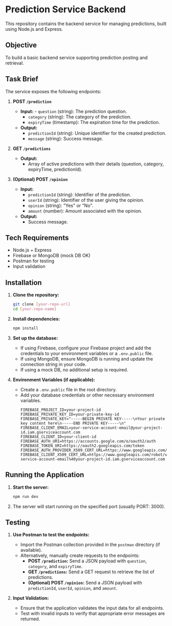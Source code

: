 # Prediction Service Backend

This repository contains the backend service for managing predictions, built using Node.js and Express.

## Objective

To build a basic backend service supporting prediction posting and retrieval.

## Task Brief

The service exposes the following endpoints:

1.  **POST `/prediction`**
    -   **Input:** -   `question` (string): The prediction question.
        -   `category` (string): The category of the prediction.
        -   `expiryTime` (timestamp): The expiration time for the prediction.
    -   **Output:**
        -   `predictionId` (string): Unique identifier for the created prediction.
        -   `message` (string): Success message.

2.  **GET `/predictions`**
    -   **Output:**
        -   Array of active predictions with their details (question, category, expiryTime, predictionId).

3.  **(Optional) POST `/opinion`**
    -   **Input:**
        -   `predictionId` (string): Identifier of the prediction.
        -   `userId` (string): Identifier of the user giving the opinion.
        -   `opinion` (string): "Yes" or "No".
        -   `amount` (number): Amount associated with the opinion.
    -   **Output:**
        -   Success message.

## Tech Requirements

-   Node.js + Express
-   Firebase or MongoDB (mock DB OK)
-   Postman for testing
-   Input validation

## Installation

1.  **Clone the repository:**
    ```bash
    git clone [your-repo-url]
    cd [your-repo-name]
    ```

2.  **Install dependencies:**
    ```bash
    npm install
    ```

3.  **Set up the database:**
    -   If using Firebase, configure your Firebase project and add the credentials to your environment variables or a `.env.public` file.
    -   If using MongoDB, ensure MongoDB is running and update the connection string in your code.
    -   If using a mock DB, no additional setup is required.

4.  **Environment Variables (if applicable):**
    -   Create a `.env.public` file in the root directory.
    -   Add your database credentials or other necessary environment variables.
        ```
        FIREBASE_PROJECT_ID=your-project-id
        FIREBASE_PRIVATE_KEY_ID=your-private-key-id
        FIREBASE_PRIVATE_KEY="-----BEGIN PRIVATE KEY-----\nYour private key content here\n-----END PRIVATE KEY-----\n"
        FIREBASE_CLIENT_EMAIL=your-service-account-email@your-project-id.iam.gserviceaccount.com
        FIREBASE_CLIENT_ID=your-client-id
        FIREBASE_AUTH_URI=https://accounts.google.com/o/oauth2/auth
        FIREBASE_TOKEN_URI=https://oauth2.googleapis.com/token
        FIREBASE_AUTH_PROVIDER_X509_CERT_URL=https://www.googleapis.com/oauth2/v1/certs
        FIREBASE_CLIENT_X509_CERT_URL=https://www.googleapis.com/robot/v1/metadata/x509/your-service-account-email%40your-project-id.iam.gserviceaccount.com
        ```

## Running the Application

1.  **Start the server:**
    ```bash
    npm run dev
    ```

2.  The server will start running on the specified port (usually PORT: 3000).

## Testing

1.  **Use Postman to test the endpoints:**
    -   Import the Postman collection provided in the `postman` directory (if available).
    -   Alternatively, manually create requests to the endpoints:
        -   **POST `/prediction`:** Send a JSON payload with `question`, `category`, and `expiryTime`.
        -   **GET `/predictions`:** Send a GET request to retrieve the list of predictions.
        -   **(Optional) POST `/opinion`:** Send a JSON payload with `predictionId`, `userId`, `opinion`, and `amount`.

2.  **Input Validation:**
    -   Ensure that the application validates the input data for all endpoints.
    -   Test with invalid inputs to verify that appropriate error messages are returned.